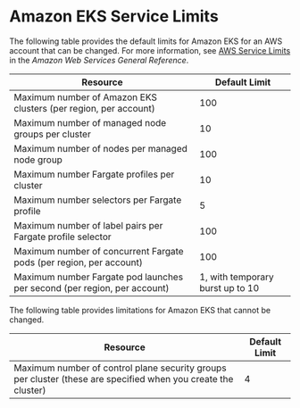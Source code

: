 # Amazon EKS Service Limits<a name="service_limits"></a>

The following table provides the default limits for Amazon EKS for an AWS account that can be changed\. For more information, see [AWS Service Limits](https://docs.aws.amazon.com/general/latest/gr/aws_service_limits.html) in the *Amazon Web Services General Reference*\.


| Resource | Default Limit | 
| --- | --- | 
| Maximum number of Amazon EKS clusters \(per region, per account\) | 100 | 
| Maximum number of managed node groups per cluster | 10 | 
| Maximum number of nodes per managed node group | 100 | 
| Maximum number Fargate profiles per cluster | 10 | 
| Maximum number selectors per Fargate profile | 5 | 
| Maximum number of label pairs per Fargate profile selector | 100 | 
| Maximum number of concurrent Fargate pods \(per region, per account\) | 100 | 
| Maximum number Fargate pod launches per second \(per region, per account\) | 1, with temporary burst up to 10 | 

The following table provides limitations for Amazon EKS that cannot be changed\.


| Resource | Default Limit | 
| --- | --- | 
| Maximum number of control plane security groups per cluster \(these are specified when you create the cluster\) | 4 | 